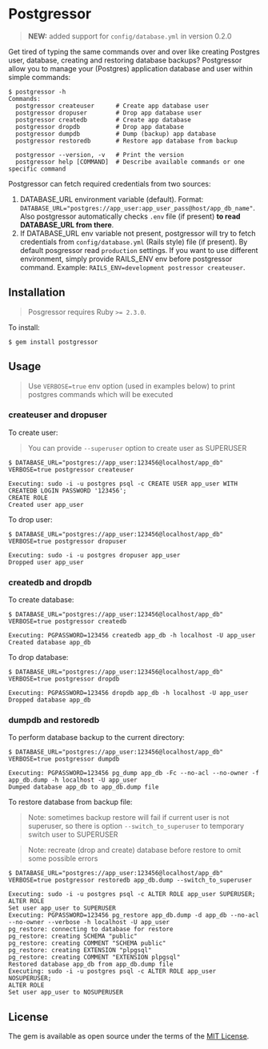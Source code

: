 # Postgressor

> **NEW:** added support for `config/database.yml` in version 0.2.0

Get tired of typing the same commands over and over like creating Postgres user, database, creating and restoring database backups? Postgressor allow you to manage your (Postgres) application database and user within simple commands:

```
$ postgressor -h
Commands:
  postgressor createuser      # Create app database user
  postgressor dropuser        # Drop app database user
  postgressor createdb        # Create app database
  postgressor dropdb          # Drop app database
  postgressor dumpdb          # Dump (backup) app database
  postgressor restoredb       # Restore app database from backup

  postgressor --version, -v   # Print the version
  postgressor help [COMMAND]  # Describe available commands or one specific command
```

Postgressor can fetch required credentials from two sources:

1. DATABASE_URL environment variable (default). Format: `DATABASE_URL="postgres://app_user:app_user_pass@host/app_db_name"`. Also postgressor automatically checks `.env` file (if present) **to read DATABASE_URL from there**.
2. If DATABASE_URL env variable not present, postgressor will try to fetch credentials from `config/database.yml` (Rails style) file (if present). By default posgressor read `production` settings. If you want to use different environment, simply provide RAILS_ENV env before postgressor command. Example: `RAILS_ENV=development postressor createuser`.


## Installation

> Posgressor requires Ruby `>= 2.3.0`.

To install:

```
$ gem install postgressor
```

## Usage

> Use `VERBOSE=true` env option (used in examples below) to print postgres commands which will be executed

### createuser and dropuser

To create user:

> You can provide `--superuser` option to create user as SUPERUSER

```
$ DATABASE_URL="postgres://app_user:123456@localhost/app_db" VERBOSE=true postgressor createuser

Executing: sudo -i -u postgres psql -c CREATE USER app_user WITH CREATEDB LOGIN PASSWORD '123456';
CREATE ROLE
Created user app_user
```

To drop user:

```
$ DATABASE_URL="postgres://app_user:123456@localhost/app_db" VERBOSE=true postgressor dropuser

Executing: sudo -i -u postgres dropuser app_user
Dropped user app_user
```

### createdb and dropdb

To create database:

```
$ DATABASE_URL="postgres://app_user:123456@localhost/app_db" VERBOSE=true postgressor createdb

Executing: PGPASSWORD=123456 createdb app_db -h localhost -U app_user
Created database app_db
```

To drop database:

```
$ DATABASE_URL="postgres://app_user:123456@localhost/app_db" VERBOSE=true postgressor dropdb

Executing: PGPASSWORD=123456 dropdb app_db -h localhost -U app_user
Dropped database app_db
```

### dumpdb and restoredb

To perform database backup to the current directory:

```
$ DATABASE_URL="postgres://app_user:123456@localhost/app_db" VERBOSE=true postgressor dumpdb

Executing: PGPASSWORD=123456 pg_dump app_db -Fc --no-acl --no-owner -f app_db.dump -h localhost -U app_user
Dumped database app_db to app_db.dump file
```

To restore database from backup file:

> Note: sometimes backup restore will fail if current user is not superuser, so there is option `--switch_to_superuser` to temporary switch user to SUPERUSER

> Note: recreate (drop and create) database before restore to omit some possible errors

```
$ DATABASE_URL="postgres://app_user:123456@localhost/app_db" VERBOSE=true postgressor restoredb app_db.dump --switch_to_superuser

Executing: sudo -i -u postgres psql -c ALTER ROLE app_user SUPERUSER;
ALTER ROLE
Set user app_user to SUPERUSER
Executing: PGPASSWORD=123456 pg_restore app_db.dump -d app_db --no-acl --no-owner --verbose -h localhost -U app_user
pg_restore: connecting to database for restore
pg_restore: creating SCHEMA "public"
pg_restore: creating COMMENT "SCHEMA public"
pg_restore: creating EXTENSION "plpgsql"
pg_restore: creating COMMENT "EXTENSION plpgsql"
Restored database app_db from app_db.dump file
Executing: sudo -i -u postgres psql -c ALTER ROLE app_user NOSUPERUSER;
ALTER ROLE
Set user app_user to NOSUPERUSER
```

## License

The gem is available as open source under the terms of the [MIT License](https://opensource.org/licenses/MIT).
